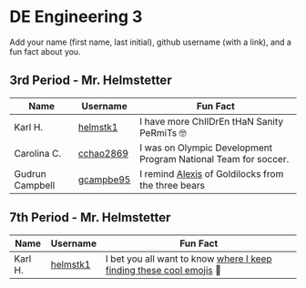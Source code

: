 # DE Engineering 3

Add your name (first name, last initial), github username (with a link), and a fun fact about you.


## 3rd Period - Mr. Helmstetter
Name | Username | Fun Fact
--- | --- | ---
Karl H. | [helmstk1](https://github.com/helmstk1) | I have more ChIlDrEn tHaN Sanity PeRmiTs :nerd_face:
Carolina C. | [cchao2869](https://github.com/cchao2869/Engr3) | I was on Olympic Development Program National Team for soccer.
Gudrun Campbell | [gcampbe95](https://github.com/gcampbe95/Eng3) | I remind [Alexis](https://github.com/foxden09/ENG3) of Goldilocks from the three bears 




## 7th Period - Mr. Helmstetter
Name | Username | Fun Fact
--- | --- | ---
Karl H. | [helmstk1](https://github.com/helmstk1) | I bet you all want to know [where I keep finding these cool emojis](https://github.com/ikatyang/emoji-cheat-sheet) :mechanical_arm:
